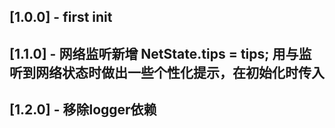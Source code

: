 ## [1.0.0] - first init

## [1.1.0] - 网络监听新增 NetState.tips = tips; 用与监听到网络状态时做出一些个性化提示，在初始化时传入

## [1.2.0] - 移除logger依赖

